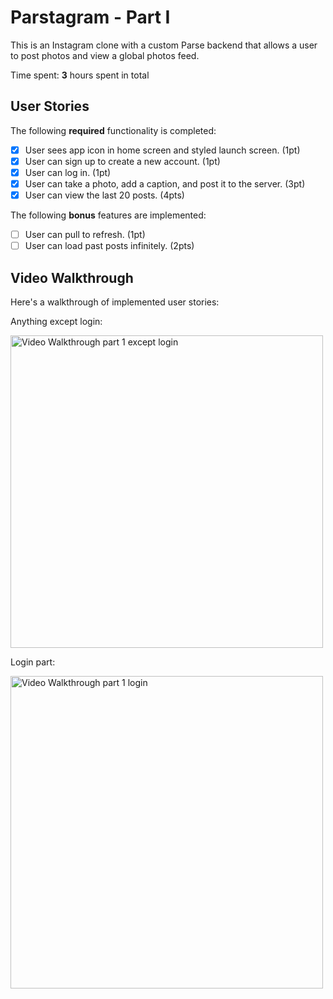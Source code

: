 # Parstagram - Part I

This is an Instagram clone with a custom Parse backend that allows a user to post photos and view a global photos feed.

Time spent: **3** hours spent in total

## User Stories

The following **required** functionality is completed:

- [x] User sees app icon in home screen and styled launch screen. (1pt)
- [x] User can sign up to create a new account. (1pt)
- [x] User can log in. (1pt)
- [x] User can take a photo, add a caption, and post it to the server. (3pt)
- [x] User can view the last 20 posts. (4pts)

The following **bonus** features are implemented:

- [ ] User can pull to refresh. (1pt)
- [ ] User can load past posts infinitely. (2pts)

## Video Walkthrough

Here's a walkthrough of implemented user stories:

Anything except login:

<img src='https://github.com/mialsy/iOS_insta/blob/main/res/ezgif-3-96271c3e4c1a.gif' title='Video Walkthrough part 1 except login' width='500' alt='Video Walkthrough part 1 except login' />

Login part:

<img src='https://github.com/mialsy/iOS_insta/blob/main/res/ezgif-3-86159e6e9574.gif' title='Video Walkthrough part 1 login' width='500' alt='Video Walkthrough part 1 login' />